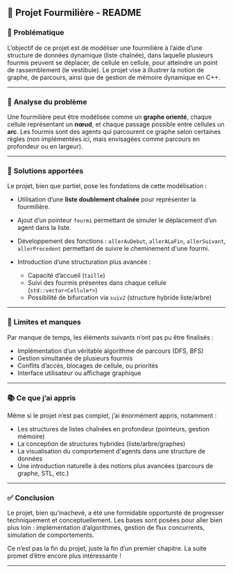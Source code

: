 ## 🐜 Projet Fourmilière - README

### 🎯 **Problématique**

L’objectif de ce projet est de modéliser une fourmilière à l’aide d’une structure de données dynamique (liste chaînée), dans laquelle plusieurs fourmis peuvent se déplacer, de cellule en cellule, pour atteindre un point de rassemblement (le vestibule). Le projet vise à illustrer la notion de graphe, de parcours, ainsi que de gestion de mémoire dynamique en C++.

---

### 🧩 **Analyse du problème**

Une fourmilière peut être modélisée comme un **graphe orienté**, chaque cellule représentant un **nœud**, et chaque passage possible entre cellules un **arc**. Les fourmis sont des agents qui parcourent ce graphe selon certaines règles (non implémentées ici, mais envisagées comme parcours en profondeur ou en largeur).

---

### 🔧 **Solutions apportées**

Le projet, bien que partiel, pose les fondations de cette modélisation :

* Utilisation d’une **liste doublement chaînée** pour représenter la fourmilière.
* Ajout d’un pointeur `fourmi` permettant de simuler le déplacement d’un agent dans la liste.
* Développement des fonctions : `allerAuDebut`, `allerALaFin`, `allerSuivant`, `allerPrecedent` permettant de suivre le cheminement d'une fourmi.
* Introduction d’une structuration plus avancée :

  * Capacité d’accueil (`taille`)
  * Suivi des fourmis présentes dans chaque cellule (`std::vector<Cellule*>`)
  * Possibilité de bifurcation via `suiv2` (structure hybride liste/arbre)

---

### 🧠 **Limites et manques**

Par manque de temps, les éléments suivants n’ont pas pu être finalisés :

* Implémentation d’un véritable algorithme de parcours (DFS, BFS)
* Gestion simultanée de plusieurs fourmis
* Conflits d’accès, blocages de cellule, ou priorités
* Interface utilisateur ou affichage graphique

---

### 📚 **Ce que j’ai appris**

Même si le projet n’est pas complet, j’ai énormément appris, notamment :

* Les structures de listes chaînées en profondeur (pointeurs, gestion mémoire)
* La conception de structures hybrides (liste/arbre/graphes)
* La visualisation du comportement d'agents dans une structure de données
* Une introduction naturelle à des notions plus avancées (parcours de graphe, STL, etc.)

---

### ✅ **Conclusion**

Le projet, bien qu’inachevé, a été une formidable opportunité de progresser techniquement et conceptuellement. Les bases sont posées pour aller bien plus loin : implémentation d’algorithmes, gestion de flux concurrents, simulation de comportements.

Ce n’est pas la fin du projet, juste la fin d’un premier chapitre. La suite promet d’être encore plus intéressante !

---

